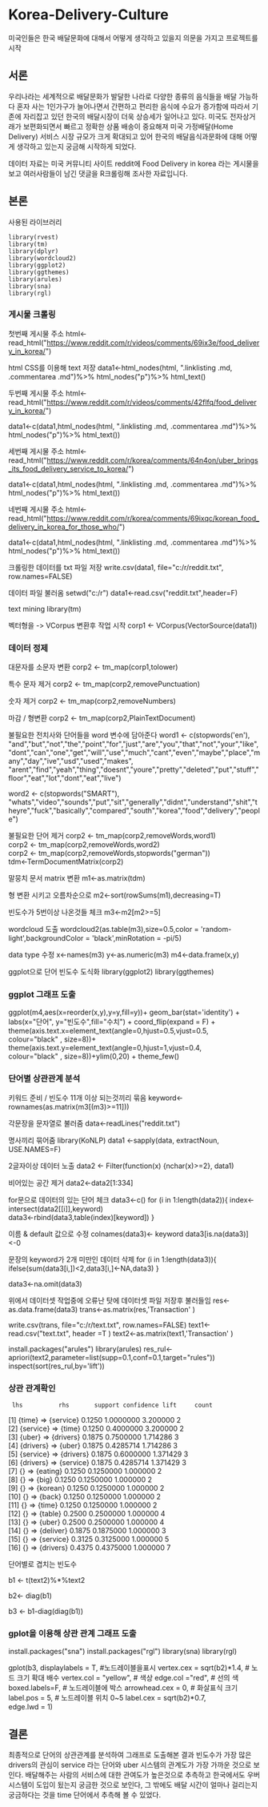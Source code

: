 # Korea-Delivery-Culture
미국인들은 한국 배달문화에 대해서 어떻게 생각하고 있을지 의문을 가지고 프로젝트를 시작

## 서론
우리나라는 세계적으로 배달문화가 발달한 나라로 다양한 종류의 음식들을 배달 가능하다
혼자 사는 1인가구가 늘어나면서 간편하고 편리한 음식에 수요가 증가함에 따라서 
기존에 자리잡고 있던 한국의 배달시장이 더욱 상승세가 일어나고 있다.
미국도 전자상거래가 보편화되면서 빠르고 정확한 상품 배송이 중요해져 
미국 가정배달(Home Delivery) 서비스 시장 규모가 크게 확대되고 있어 
한국의 배달음식과문화에 대해 어떻게 생각하고 있는지 궁금해 시작하게 되었다.

데이터 자료는 미국 커뮤니티 사이트 reddit에 Food Delivery in korea 라는 게시물을 보고 여러사람들이 남긴 댓글을 R크롤링해 조사한 자료입니다.

## 본론

사용된 라이브러리
    
    library(rvest)          
    library(tm)          
    library(dplyr)
    library(wordcloud2)
    library(ggplot2)  
    library(ggthemes) 
    library(arules)
    library(sna)
    library(rgl)


### 게시물 크롤링

첫번째 게시물 주소
html<-read_html("https://www.reddit.com/r/videos/comments/69ix3e/food_delivery_in_korea/")

html CSS를 이용해 text 저장
data1<-html_nodes(html, ".linklisting .md, .commentarea .md")%>%
      html_nodes("p")%>%
      html_text()

두번째 게시물 주소
html<-read_html("https://www.reddit.com/r/videos/comments/42flfq/food_delivery_in_korea/")

data1<-c(data1,html_nodes(html, ".linklisting .md, .commentarea .md")%>%
        html_nodes("p")%>%
        html_text())

세번째 게시물 주소
html<-read_html("https://www.reddit.com/r/korea/comments/64n4on/uber_brings_its_food_delivery_service_to_korea/")

data1<-c(data1,html_nodes(html, ".linklisting .md, .commentarea .md")%>%
        html_nodes("p")%>%
        html_text())

네번째 게시물 주소
html<-read_html("https://www.reddit.com/r/korea/comments/69ixqc/korean_food_delivery_in_korea_for_those_who/")

data1<-c(data1,html_nodes(html, ".linklisting .md, .commentarea .md")%>%
        html_nodes("p")%>%
        html_text())



크롤링한 데이터를 txt 파일 저장
write.csv(data1, file="c:/r/reddit.txt", row.names=FALSE)


데이터 파일 불러옴
setwd("c:/r")
data1<-read.csv("reddit.txt",header=F)



text mining
library(tm)

벡터형을 -> VCorpus 변환후 작업 시작
corp1 <- VCorpus(VectorSource(data1))  


### 데이터 정제

대문자를 소문자 변환
corp2 <- tm_map(corp1,tolower)

특수 문자 제거
corp2 <- tm_map(corp2,removePunctuation) 

숫자 제거
corp2 <- tm_map(corp2,removeNumbers)

마감 / 형변환
corp2 <- tm_map(corp2,PlainTextDocument)


불필요한 전치사와 단어들을 word 변수에 담아준다
word1 <- c(stopwords('en'), "and","but","not","the","point","for","just","are","you","that","not","your","like",
"dont","can","one","get","will","use","much","cant","even","maybe","place","many","day","ive","usd","used","makes",
"arent","find","yeah","thing","doesnt","youre","pretty","deleted","put","stuff","floor","eat","lot","dont","eat","live")

word2 <- c(stopwords("SMART"),
"whats","video","sounds","put","sit","generally","didnt","understand","shit","theyre","fuck","basically","compared","south","korea","food","delivery","people")
          
불필요한 단어 제거
corp2 <- tm_map(corp2,removeWords,word1)      
corp2 <- tm_map(corp2,removeWords,word2)     
corp2 <- tm_map(corp2,removeWords,stopwords("german"))     
tdm<-TermDocumentMatrix(corp2)

말뭉치 문서 matrix 변환
m1<-as.matrix(tdm)

형 변환 시키고 오름차순으로
m2<-sort(rowSums(m1),decreasing=T)

빈도수가 5번이상 나온것들 체크
m3<-m2[m2>=5]


wordcloud 도출
wordcloud2(as.table(m3),size=0.5,color = 'random-light',backgroundColor = 'black',minRotation = -pi/5)




data type 수정
x<-names(m3)
y<-as.numeric(m3)
m4<-data.frame(x,y)


ggplot으로 단어 빈도수 도식화
library(ggplot2)
library(ggthemes)


### ggplot 그래프 도출

ggplot(m4,aes(x=reorder(x,y),y=y,fill=y))+
    geom_bar(stat='identity') +
    labs(x="단어", y="빈도수",fill="수치") + coord_flip(expand = F) +
    theme(axis.text.x=element_text(angle=0,hjust=0.5,vjust=0.5,               
                                   colour="black" , size=8))+
    theme(axis.text.y=element_text(angle=0,hjust=1,vjust=0.4,               
                                   colour="black" , size=8))+ylim(0,20) + theme_few()


### 단어별 상관관계 분석

키워드 준비 / 빈도수 11개 이상 되는것끼리 묶음
keyword<-rownames(as.matrix(m3[(m3)>=11]))

각문장을 문자열로 불러줌
data<-readLines("reddit.txt")

명사끼리 묶어줌
library(KoNLP)
data1 <-sapply(data, extractNoun, USE.NAMES=F)

2글자이상 데이터 노출
data2 <- Filter(function(x) {nchar(x)>=2}, data1)

비어있는 공간 제거
data2<-data2[1:334]

for문으로 데이터의 있는 단어 체크
data3<-c()
for (i in 1:length(data2)){
    index<-intersect(data2[[i]],keyword)               
    data3<-rbind(data3,table(index)[keyword])
}

이름 & default 값으로 수정
colnames(data3)<- keyword
data3[is.na(data3)]<-0

문장의 keyword가 2개 미만인 데이터 삭제 
for (i in 1:length(data3)){
ifelse(sum(data3[i,])<2,data3[i,]<-NA,data3)
}

data3<-na.omit(data3)

 
위에서 데이터셋 작업중에 오류난 탓에 데이터셋 파일 저장후 불러들임
res<-as.data.frame(data3)
trans<-as.matrix(res,'Transaction' )


write.csv(trans, file="c:/r/text.txt", row.names=FALSE)
text1<-read.csv("text.txt", header =T )
text2<-as.matrix(text1,'Transaction' )


install.packages("arules")
library(arules)
res_rul<-apriori(text2,parameter=list(supp=0.1,conf=0.1,target="rules"))
inspect(sort(res_rul,by='lift'))


### 상관 관계확인

     lhs          rhs       support confidence lift     count
[1]  {time}    => {service} 0.1250  1.0000000  3.200000 2   
[2]  {service} => {time}    0.1250  0.4000000  3.200000 2   
[3]  {uber}    => {drivers} 0.1875  0.7500000  1.714286 3   
[4]  {drivers} => {uber}    0.1875  0.4285714  1.714286 3   
[5]  {service} => {drivers} 0.1875  0.6000000  1.371429 3   
[6]  {drivers} => {service} 0.1875  0.4285714  1.371429 3   
[7]  {}        => {eating}  0.1250  0.1250000  1.000000 2   
[8]  {}        => {big}     0.1250  0.1250000  1.000000 2   
[9]  {}        => {korean}  0.1250  0.1250000  1.000000 2   
[10] {}        => {back}    0.1250  0.1250000  1.000000 2   
[11] {}        => {time}    0.1250  0.1250000  1.000000 2   
[12] {}        => {table}   0.2500  0.2500000  1.000000 4   
[13] {}        => {uber}    0.2500  0.2500000  1.000000 4   
[14] {}        => {deliver} 0.1875  0.1875000  1.000000 3   
[15] {}        => {service} 0.3125  0.3125000  1.000000 5   
[16] {}        => {drivers} 0.4375  0.4375000  1.000000 7 


단어별로 겹치는 빈도수

b1 <- t(text2)%*%text2

b2<- diag(b1)

b3 <- b1-diag(diag(b1))


### gplot을 이용해 상관 관계 그래프 도출

install.packages("sna")
install.packages("rgl")
library(sna)
library(rgl)

gplot(b3, displaylabels = T,      #노드레이블을표시
      vertex.cex = sqrt(b2)*1.4,     # 노드 크기 확대 배수
      vertex.col = "yellow",      # 색상
      edge.col ="red",            # 선의 색
      boxed.labels=F,            # 노드레이블에 박스
      arrowhead.cex = 0,         # 화살표식 크기
      label.pos = 5,          # 노드레이블 위치 0~5
      label.cex = sqrt(b2)*0.7,   
      edge.lwd = 1)

## 결론

최종적으로 단어의 상관관계를 분석하여 그래프로 도출해본 결과 빈도수가 가장 많은 drivers의 관심이 service 라는 
단어와 uber 시스템의 관계도가 가장 가까운 것으로 보인다. 
배달해주는 사람의 서비스에 대한 관여도가 높은것으로 추측하고 한국에서도 우버시스템이 도입이 됬는지 궁금한 것으로 보인다,
그 밖에도 배달 시간이 얼마나 걸리는지 궁금하다는 것을 time 단어에서 추측해 볼 수 있었다. 

